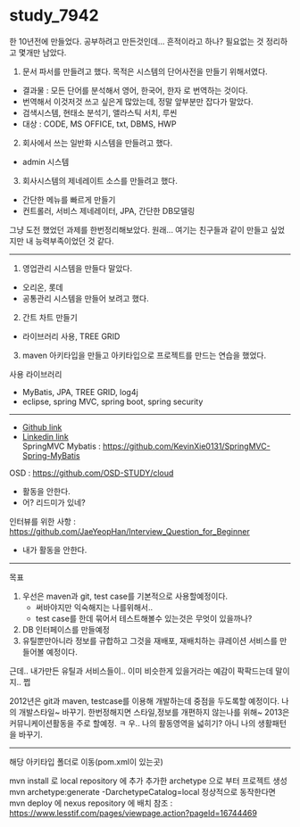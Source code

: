# study_7942
한 10년전에 만들었다. 공부하려고 만든것인데... 흔적이라고 하나?
필요없는 것 정리하고 몇개만 남았다. 

1. 문서 파서를 만들려고 했다. 목적은 시스템의 단어사전을 만들기 위해서였다.
  - 결과물 : 모든 단어를 분석해서 영어, 한국어, 한자 로 번역하는 것이다.
  - 번역해서 이것저것 쓰고 싶은게 많았는데, 정말 앞부분만 잡다가 말았다.
  - 검색시스템, 현태소 분석기, 앨라스틱 서치, 루씬
  - 대상 : CODE, MS OFFICE, txt, DBMS, HWP

2. 회사에서 쓰는 일반화 시스템을 만들려고 했다.
  - admin 시스템
3. 회사시스템의 제네레이트 소스를 만들려고 했다.
  - 간단한 메뉴를 빠르게 만들기
  - 컨트롤러, 서비스 제네레이터, JPA, 간단한 DB모델링
    
그냥 도전 했었던 과제를 한번정리해보았다.
원래... 여기는 친구들과 같이 만들고 싶었지만 내 능력부족이었던 것 같다. 

---

1. 영업관리 시스템을 만들다 말았다.
  - 오리온, 롯데
  - 공통관리 시스템을 만들어 보려고 했다.
  
2. 간트 차트 만들기
  - 라이브러리 사용, TREE GRID
3. maven 아키타입을 만들고 아키타입으로 프로젝트를 만드는 연습을 했었다.
  
  
사용 라이브러리
  - MyBatis, JPA, TREE GRID, log4j
  - eclipse, spring MVC, spring boot, spring security

-----------------------------------

* [Github link](https://github.com/ZhibingXie)
* [Linkedin link](http://www.linkedin.com/in/zhibingxie)       
SpringMVC Mybatis : https://github.com/KevinXie0131/SpringMVC-Spring-MyBatis


OSD : https://github.com/OSD-STUDY/cloud
  - 활동을 안한다.
  - 어? 리드미가 있네?

인터뷰를 위한 사항 : https://github.com/JaeYeopHan/Interview_Question_for_Beginner
  - 내가 활동을 안한다.  
---

목표
 1. 우선은 maven과 git, test case를 기본적으로 사용할예정이다.
    - 써바야지만 익숙해지는 나를위해서.. 
    - test case를 한데 묶어서 테스트해볼수 있는것은 무엇이 있을까나?
 2. DB 인터페이스를 만들예정
 3. 유틸뿐만아니라 정보를 규합하고 그것을 재배포, 재배치하는 큐레이션 서비스를 만들어볼 예정이다.

근데.. 내가만든 유틸과 서비스들이.. 이미 비슷한게 있을거라는 예감이 팍팍드는데 말이지.. 쩝

2012년은 git과 maven, testcase를 이용해 개발하는데 중점을 두도록할 예정이다. 나의
개발스타일~ 바꾸기. 한번정해지면 스타일,정보를 개편하지 않는나를 위해~
2013은 커뮤니케이션활동을 주로 할예정. ㅋ 우.. 나의 활동영역을 넓히기? 아니 나의 생활패턴을 바꾸기.


---

해당 아키타입 폴더로 이동(pom.xml이 있는곳)

mvn install 로 local repository 에 추가
추가한 archetype 으로 부터 프로젝트 생성
mvn archetype:generate -DarchetypeCatalog=local
정상적으로 동작한다면 mvn deploy 에 nexus repository 에 배치
참조 : https://www.lesstif.com/pages/viewpage.action?pageId=16744469

